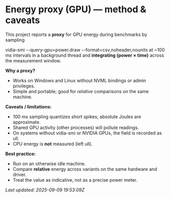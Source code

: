 ﻿# Energy proxy (GPU) — method & caveats

This project reports a **proxy** for GPU energy during benchmarks by sampling

vidia-smi --query-gpu=power.draw --format=csv,noheader,nounits at ~100 ms intervals
in a background thread and **integrating (power × time)** across the measurement window.

**Why a proxy?**
- Works on Windows and Linux without NVML bindings or admin privileges.
- Simple and portable; good for *relative* comparisons on the same machine.

**Caveats / limitations:**
- 100 ms sampling quantizes short spikes; absolute Joules are approximate.
- Shared GPU activity (other processes) will pollute readings.
- On systems without 
vidia-smi or NVIDIA GPUs, the field is recorded as 
ull.
- CPU energy is **not** measured (left 
ull).

**Best practice:**
- Run on an otherwise idle machine.
- Compare **relative** energy across variants on the same hardware and driver.
- Treat the value as indicative, not as a precise power meter.

_Last updated: 2025-09-09 19:53:09Z_
